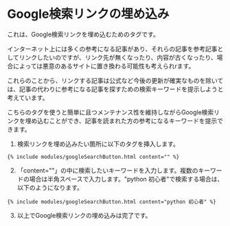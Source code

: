 # Google検索リンクの埋め込み
これは、Google検索リンクを埋め込むためのタグです。

インターネット上には多くの参考になる記事があり、それらの記事を参考記事としてリンクしたいのですが、リンク先が無くなったり、内容が古くなったり、場合によっては悪意のあるサイトに置き換わる可能性も考えられrます。

これらのことから、リンクする記事は公式など今後の更新が確実なものを除いては、記事の代わりに参考になる記事を探すための検索キーワードを提示しようと考えています。

こちらのタグを使うと簡単に且つメンテナンス性を維持しながらGoogle検索リンクを埋め込むことができ、記事を読まれた方の参考になるキーワードを提示できます。

1. 検索リンクを埋め込みたい箇所に以下のタグを挿入します。

```
{% include modules/googleSearchButton.html content="" %}
```

2. 「content=""」の中に検索したいキーワードを入力します。複数のキーワードの場合は半角スペースで入力します。"python 初心者"で検索する場合は、以下のようになります。

```
{% include modules/googleSearchButton.html content="python 初心者" %}
```

3. 以上でGoogle検索リンクの埋め込みは完了です。
